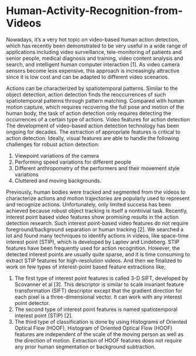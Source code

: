 # Human-Activity-Recognition-from-Videos
Nowadays, it’s a very hot topic on video-based human action detection, which has recently been demonstrated to be very useful in a wide range of applications including video surveillance, tele-monitoring of patients and senior people, medical diagnosis and training, video content analysis and search, and intelligent human computer interaction [1]. As video camera sensors become less expensive, this approach is increasingly attractive since it is low cost and can be adapted to different video scenarios.

Actions can be characterized by spatiotemporal patterns. Similar to the object detection, action detection finds the reoccurrences of such spatiotemporal patterns through pattern matching. Compared with human motion capture, which requires recovering the full pose and motion of the human body, the task of action detection only requires detecting the occurrences of a certain type of actions. Video features for action detection The development of video-based action detection technology has been ongoing for decades. The extraction of appropriate features is critical to action detection. Ideally, visual features are able to handle the following challenges for robust action detection:

1. Viewpoint variations of the camera
2. Performing speed variations for different people
3. Different anthropometry of the performers and their movement style variations
4. Cluttered and moving backgrounds.

Previously, human bodies were tracked and segmented from the videos to characterize actions and motion trajectories are popularly used to represent and recognize actions. Unfortunately, only limited success has been achieved because robust object tracking is itself a nontrivial task. Recently, interest point based video features show promising results in the action detection research. Such interest point-based video features do not require foreground/background separation or human tracking [2]. We searched a lot and found many techniques to identify actions in videos, like space-time interest point (STIP), which is developed by Laptev and Lindeberg. STIP features have been frequently used for action recognition. However, the detected interest points are usually quite sparse, and it is time consuming to extract STIP features for high-resolution videos. And then we finalized to work on few types of interest-point based feature extractions like;

1. The first type of interest point features is called 3-D SIFT, developed by Scovanner et al [3]. This descriptor is similar to scale invariant feature transformation (SIFT) descriptor except that the gradient direction for each pixel is a three-dimensional vector. It can work with any interest point detector.
2. The second type of interest point features is named spatiotemporal interest point (STIP) [2].
3. The third type of classification is done by using Histograms of Oriented Optical Flow (HOOF), Histogram of Oriented Optical Flow (HOOF) features are independent of the scale of the moving person as well as the direction of motion. Extraction of HOOF features does not require any prior human segmentation or background subtraction.
